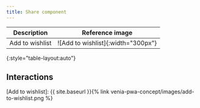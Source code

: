 ```yaml
---
title: Share component
---
```


| Description     | Reference image                    |
| --------------- | :--------------------------------: |
| Add to wishlist | ![Add to wishlist]{:width="300px"} |
{:style="table-layout:auto"}

## Interactions


[Add to wishlist]: {{ site.baseurl }}{% link venia-pwa-concept/images/add-to-wishlist.png %}